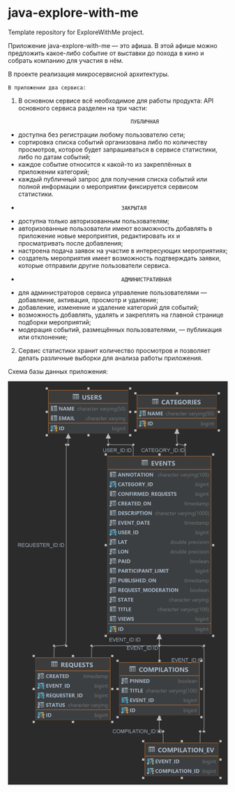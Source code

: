 # java-explore-with-me

Template repository for ExploreWithMe project.

Приложение java-explore-with-me — это афиша.
В этой афише можно предложить какое-либо событие от выставки до похода в кино и собрать компанию для участия в нём.

В проекте реализация микросервисной архитектуры.

    В приложении два сервиса:

1. В основном сервисе всё необходимое для работы продукта:
   API основного сервиса разделен на три части:

                                           ПУБЛИЧНАЯ

- доступна без регистрации любому пользователю сети;
- сортировка списка событий организована либо по количеству просмотров,
  которое будет запрашиваться в сервисе статистики, либо по датам событий;
- каждое событие относится к какой-то из закреплённых в приложении категорий;
- каждый публичный запрос для получения списка событий или полной информации о мероприятии
  фиксируется сервисом статистики.
-
                                       ЗАКРЫТАЯ 
- доступна только авторизованным пользователям;
- авторизованные пользователи имеют возможность добавлять в приложение новые мероприятия, редактировать их
  и просматривать после добавления;
- настроена подача заявок на участие в интересующих мероприятиях;
- создатель мероприятия имеет возможность подтверждать заявки, которые отправили другие пользователи сервиса.
-
                                       АДМИНИСТРАТИВНАЯ 
- для администраторов сервиса управление пользователями — добавление, активация, просмотр и удаление;
- добавление, изменение и удаление категорий для событий;
- возможность добавлять, удалять и закреплять на главной странице подборки мероприятий;
- модерация событий, размещённых пользователями, — публикация или отклонение;

2. Сервис статистики хранит количество просмотров и позволяет делать различные выборки для анализа работы приложения.

Схема базы данных приложения:

![img.png](img.png)
